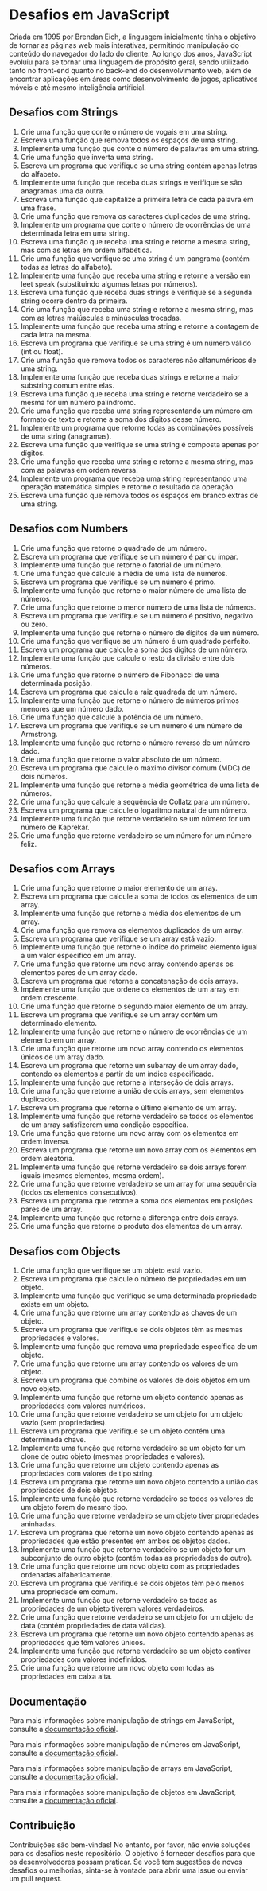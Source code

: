 # Desafios em JavaScript

Criada em 1995 por Brendan Eich, a linguagem inicialmente tinha o objetivo de tornar as páginas web mais interativas, permitindo manipulação do conteúdo do navegador do lado do cliente. Ao longo dos anos, JavaScript evoluiu para se tornar uma linguagem de propósito geral, sendo utilizado tanto no front-end quanto no back-end do desenvolvimento web, além de encontrar aplicações em áreas como desenvolvimento de jogos, aplicativos móveis e até mesmo inteligência artificial.

## Desafios com Strings

1. Crie uma função que conte o número de vogais em uma string.
2. Escreva uma função que remova todos os espaços de uma string.
3. Implemente uma função que conte o número de palavras em uma string.
4. Crie uma função que inverta uma string.
5. Escreva um programa que verifique se uma string contém apenas letras do alfabeto.
6. Implemente uma função que receba duas strings e verifique se são anagramas uma da outra.
7. Escreva uma função que capitalize a primeira letra de cada palavra em uma frase.
8. Crie uma função que remova os caracteres duplicados de uma string.
9. Implemente um programa que conte o número de ocorrências de uma determinada letra em uma string.
10. Escreva uma função que receba uma string e retorne a mesma string, mas com as letras em ordem alfabética.
11. Crie uma função que verifique se uma string é um pangrama (contém todas as letras do alfabeto).
12. Implemente uma função que receba uma string e retorne a versão em leet speak (substituindo algumas letras por números).
13. Escreva uma função que receba duas strings e verifique se a segunda string ocorre dentro da primeira.
14. Crie uma função que receba uma string e retorne a mesma string, mas com as letras maiúsculas e minúsculas trocadas.
15. Implemente uma função que receba uma string e retorne a contagem de cada letra na mesma.
16. Escreva um programa que verifique se uma string é um número válido (int ou float).
17. Crie uma função que remova todos os caracteres não alfanuméricos de uma string.
18. Implemente uma função que receba duas strings e retorne a maior substring comum entre elas.
19. Escreva uma função que receba uma string e retorne verdadeiro se a mesma for um número palíndromo.
20. Crie uma função que receba uma string representando um número em formato de texto e retorne a soma dos dígitos desse número.
21. Implemente um programa que retorne todas as combinações possíveis de uma string (anagramas).
22. Escreva uma função que verifique se uma string é composta apenas por dígitos.
23. Crie uma função que receba uma string e retorne a mesma string, mas com as palavras em ordem reversa.
24. Implemente um programa que receba uma string representando uma operação matemática simples e retorne o resultado da operação.
25. Escreva uma função que remova todos os espaços em branco extras de uma string.

## Desafios com Numbers

1. Crie uma função que retorne o quadrado de um número.
2. Escreva um programa que verifique se um número é par ou ímpar.
3. Implemente uma função que retorne o fatorial de um número.
4. Crie uma função que calcule a média de uma lista de números.
5. Escreva um programa que verifique se um número é primo.
6. Implemente uma função que retorne o maior número de uma lista de números.
7. Crie uma função que retorne o menor número de uma lista de números.
8. Escreva um programa que verifique se um número é positivo, negativo ou zero.
9. Implemente uma função que retorne o número de dígitos de um número.
10. Crie uma função que verifique se um número é um quadrado perfeito.
11. Escreva um programa que calcule a soma dos dígitos de um número.
12. Implemente uma função que calcule o resto da divisão entre dois números.
13. Crie uma função que retorne o número de Fibonacci de uma determinada posição.
14. Escreva um programa que calcule a raiz quadrada de um número.
15. Implemente uma função que retorne o número de números primos menores que um número dado.
16. Crie uma função que calcule a potência de um número.
17. Escreva um programa que verifique se um número é um número de Armstrong.
18. Implemente uma função que retorne o número reverso de um número dado.
19. Crie uma função que retorne o valor absoluto de um número.
20. Escreva um programa que calcule o máximo divisor comum (MDC) de dois números.
21. Implemente uma função que retorne a média geométrica de uma lista de números.
22. Crie uma função que calcule a sequência de Collatz para um número.
23. Escreva um programa que calcule o logaritmo natural de um número.
24. Implemente uma função que retorne verdadeiro se um número for um número de Kaprekar.
25. Crie uma função que retorne verdadeiro se um número for um número feliz.

## Desafios com Arrays

1. Crie uma função que retorne o maior elemento de um array.
2. Escreva um programa que calcule a soma de todos os elementos de um array.
3. Implemente uma função que retorne a média dos elementos de um array.
4. Crie uma função que remova os elementos duplicados de um array.
5. Escreva um programa que verifique se um array está vazio.
6. Implemente uma função que retorne o índice do primeiro elemento igual a um valor específico em um array.
7. Crie uma função que retorne um novo array contendo apenas os elementos pares de um array dado.
8. Escreva um programa que retorne a concatenação de dois arrays.
9. Implemente uma função que ordene os elementos de um array em ordem crescente.
10. Crie uma função que retorne o segundo maior elemento de um array.
11. Escreva um programa que verifique se um array contém um determinado elemento.
12. Implemente uma função que retorne o número de ocorrências de um elemento em um array.
13. Crie uma função que retorne um novo array contendo os elementos únicos de um array dado.
14. Escreva um programa que retorne um subarray de um array dado, contendo os elementos a partir de um índice especificado.
15. Implemente uma função que retorne a interseção de dois arrays.
16. Crie uma função que retorne a união de dois arrays, sem elementos duplicados.
17. Escreva um programa que retorne o último elemento de um array.
18. Implemente uma função que retorne verdadeiro se todos os elementos de um array satisfizerem uma condição específica.
19. Crie uma função que retorne um novo array com os elementos em ordem inversa.
20. Escreva um programa que retorne um novo array com os elementos em ordem aleatória.
21. Implemente uma função que retorne verdadeiro se dois arrays forem iguais (mesmos elementos, mesma ordem).
22. Crie uma função que retorne verdadeiro se um array for uma sequência (todos os elementos consecutivos).
23. Escreva um programa que retorne a soma dos elementos em posições pares de um array.
24. Implemente uma função que retorne a diferença entre dois arrays.
25. Crie uma função que retorne o produto dos elementos de um array.

## Desafios com Objects

1. Crie uma função que verifique se um objeto está vazio.
2. Escreva um programa que calcule o número de propriedades em um objeto.
3. Implemente uma função que verifique se uma determinada propriedade existe em um objeto.
4. Crie uma função que retorne um array contendo as chaves de um objeto.
5. Escreva um programa que verifique se dois objetos têm as mesmas propriedades e valores.
6. Implemente uma função que remova uma propriedade específica de um objeto.
7. Crie uma função que retorne um array contendo os valores de um objeto.
8. Escreva um programa que combine os valores de dois objetos em um novo objeto.
9. Implemente uma função que retorne um objeto contendo apenas as propriedades com valores numéricos.
10. Crie uma função que retorne verdadeiro se um objeto for um objeto vazio (sem propriedades).
11. Escreva um programa que verifique se um objeto contém uma determinada chave.
12. Implemente uma função que retorne verdadeiro se um objeto for um clone de outro objeto (mesmas propriedades e valores).
13. Crie uma função que retorne um objeto contendo apenas as propriedades com valores de tipo string.
14. Escreva um programa que retorne um novo objeto contendo a união das propriedades de dois objetos.
15. Implemente uma função que retorne verdadeiro se todos os valores de um objeto forem do mesmo tipo.
16. Crie uma função que retorne verdadeiro se um objeto tiver propriedades aninhadas.
17. Escreva um programa que retorne um novo objeto contendo apenas as propriedades que estão presentes em ambos os objetos dados.
18. Implemente uma função que retorne verdadeiro se um objeto for um subconjunto de outro objeto (contém todas as propriedades do outro).
19. Crie uma função que retorne um novo objeto com as propriedades ordenadas alfabeticamente.
20. Escreva um programa que verifique se dois objetos têm pelo menos uma propriedade em comum.
21. Implemente uma função que retorne verdadeiro se todas as propriedades de um objeto tiverem valores verdadeiros.
22. Crie uma função que retorne verdadeiro se um objeto for um objeto de data (contém propriedades de data válidas).
23. Escreva um programa que retorne um novo objeto contendo apenas as propriedades que têm valores únicos.
24. Implemente uma função que retorne verdadeiro se um objeto contiver propriedades com valores indefinidos.
25. Crie uma função que retorne um novo objeto com todas as propriedades em caixa alta.

## Documentação

Para mais informações sobre manipulação de strings em JavaScript, consulte a [documentação oficial](https://developer.mozilla.org/en-US/docs/Web/JavaScript/Reference/Global_Objects/String).

Para mais informações sobre manipulação de números em JavaScript, consulte a [documentação oficial](https://developer.mozilla.org/en-US/docs/Web/JavaScript/Reference/Global_Objects/Number).

Para mais informações sobre manipulação de arrays em JavaScript, consulte a [documentação oficial](https://developer.mozilla.org/en-US/docs/Web/JavaScript/Reference/Global_Objects/Array).

Para mais informações sobre manipulação de objetos em JavaScript, consulte a [documentação oficial](https://developer.mozilla.org/en-US/docs/Web/JavaScript/Reference/Global_Objects/Object).

## Contribuição

Contribuições são bem-vindas! No entanto, por favor, não envie soluções para os desafios neste repositório. O objetivo é fornecer desafios para que os desenvolvedores possam praticar. Se você tem sugestões de novos desafios ou melhorias, sinta-se à vontade para abrir uma issue ou enviar um pull request.
